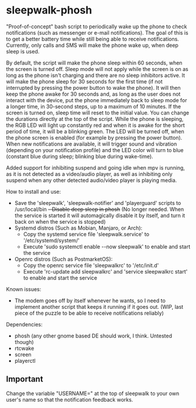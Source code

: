# sleepwalk-phosh
"Proof-of-concept" bash script to periodically wake up the phone to check notifications (such as messenger or e-mail notifications). The goal of this is to get a better battery time while still being able to receive notifications. Currently, only calls and SMS will make the phone wake up, when deep sleep is used.

By default, the script will make the phone sleep within 60 seconds, when the screen is turned off. Sleep mode will not apply while the screen is on as long as the phone isn't charging and there are no sleep inhibitors active. It will make the phone sleep for 30 seconds for the first time (if not interrupted by pressing the power button to wake the phone). It will then keep the phone awake for 30 seconds and, as long as the user does not interact with the device, put the phone immediately back to sleep mode for a longer time, in 30-second steps, up to a maximum of 10 minutes. If the screen is turned on, sleep time will reset to the initial value. You can change the durations directly at the top of the script. While the phone is sleeping, the RGB LED will light up constantly red and when it is awake for the short period of time, it will be a blinking green. The LED will be turned off, when the phone screen is enabled (for example by pressing the power button). When new notifications are available, it will trigger sound and vibration (depending on your notification profile) and the LED color will turn to blue (constant blue during sleep; blinking blue during wake-time).

Added support for inhibiting suspend and going idle when mpv is running, as it is not detected as a video/audio player, as well as inhibiting only suspend when any other detected audio/video player is playing media.

How to install and use:
- Save the 'sleepwalk', 'sleepwalk-notifier' and 'playerguard' scripts to /usr/local/bin
~~- Disable deep sleep in phosh~~ (No longer needed. When the service is started it will automagically disable it by itself, and turn it back on when the service is stopped)
- Systemd distros (Such as Mobian, Manjaro, or Arch): 
    - Copy the systemd service file 'sleepwalk.service' to '/etc/systemd/system/'
    - Execute 'sudo systemctl enable --now sleepwalk' to enable and start the service
- Openrc distros (Such as PostmarketOS):
    - Copy the openrc service file 'sleepwalkrc' to '/etc/init.d'
    - Execute 'rc-update add sleepwalkrc' and 'service sleepwalkrc start' to enable and start the service

Known issues:
- The modem goes off by itself whenever he wants, so I need to implement another script that keeps it running if it goes out. (WIP, last piece of the puzzle to be able to receive notifications reliably)

Dependencies:
- phosh (any other gnome based DE should work, I think. Untested though)
- rtcwake
- screen
- playerctl

## Important

Change the variable "USERNAME=" at the top of sleepwalk to your own user's name so that the notification feedback works.
